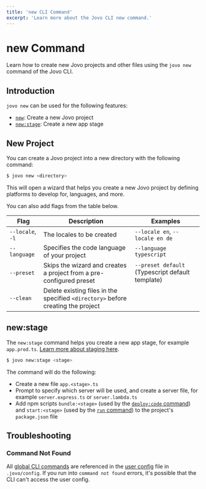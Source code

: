 ```yaml
---
title: 'new CLI Command'
excerpt: 'Learn more about the Jovo CLI new command.'
---
```


# new Command

Learn how to create new Jovo projects and other files using the `jovo new` command of the Jovo CLI.

## Introduction

`jovo new` can be used for the following features:

- [`new`](#new-project): Create a new Jovo project
- [`new:stage`](#new-stage): Create a new app stage

## New Project

You can create a Jovo project into a new directory with the following command:

```sh
$ jovo new <directory>
```

This will open a wizard that helps you create a new Jovo project by defining platforms to develop for, languages, and more.

You can also add flags from the table below.

| Flag             | Description                                                                      | Examples                                         |
| ---------------- | -------------------------------------------------------------------------------- | ------------------------------------------------ |
| `--locale`, `-l` | The locales to be created                                                        | `--locale en`, `--locale en de`                  |
| `--language`     | Specifies the code language of your project                                      | `--language typescript`                          |
| `--preset`       | Skips the wizard and creates a project from a pre-configured preset              | `--preset default` (Typescript default template) |
| `--clean`        | Delete existing files in the specified `<directory>` before creating the project |                                                  |

## new:stage

The `new:stage` command helps you create a new app stage, for example `app.prod.ts`. [Learn more about staging here](https://www.jovo.tech/docs/staging).

```sh
$ jovo new:stage <stage>
```

The command will do the following:

- Create a new file `app.<stage>.ts`
- Prompt to specify which server will be used, and create a server file, for example `server.express.ts` or `server.lambda.ts`
- Add npm scripts `bundle:<stage>` (used by the [`deploy:code` command](./deploy-command.md#deploy-code)) and `start:<stage>` (used by the [`run` command](./run-command.md)) to the project's `package.json` file

## Troubleshooting

### Command Not Found

All [global CLI commands](https://www.jovo.tech/docs/cli#commands) are referenced in the [user config](https://www.jovo.tech/docs/cli#user-config) file in `.jovo/config`. If you run into `command not found` errors, it's possible that the CLI can't access the user config.
